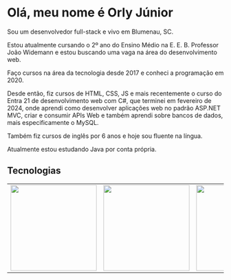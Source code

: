 <link rel="stylesheet" type='text/css' href="https://cdn.jsdelivr.net/gh/devicons/devicon@latest/devicon.min.css" />

<h1>Olá, meu nome é Orly Júnior</h1>

<p>Sou um desenvolvedor full-stack e vivo em Blumenau, SC.</p>

<p>Estou atualmente cursando o 2º ano do Ensino Médio na E. E. B. Professor João Widemann e estou buscando uma vaga na área do desenvolvimento web.</p>

<p>Faço cursos na área da tecnologia desde 2017 e conheci a programação em 2020. </p>
<p>Desde então, fiz cursos de HTML, CSS, JS e mais recentemente o curso do Entra 21 de desenvolvimento web com C#, que terminei em fevereiro de 2024, onde aprendi como desenvolver aplicações web no padrão ASP.NET MVC, criar e consumir APIs Web e também aprendi sobre bancos de dados, mais especificamente o MySQL.</p>
<p>Também fiz cursos de inglês por 6 anos e hoje sou fluente na língua.</p>

<p>Atualmente estou estudando Java por conta própria.</p>

<h2>Tecnologias</h2>

<table>
  <td><img src="https://cdn.jsdelivr.net/gh/devicons/devicon@latest/icons/html5/html5-original.svg" heigth="200" width="200"/></td>
  <td><img src="https://cdn.jsdelivr.net/gh/devicons/devicon@latest/icons/css3/css3-original.svg" heigth="200" width="200"/></td>
  <td><img src="https://cdn.jsdelivr.net/gh/devicons/devicon@latest/icons/javascript/javascript-original.svg" heigth="200" width="200"/></td>
  <td><img src="https://cdn.jsdelivr.net/gh/devicons/devicon@latest/icons/csharp/csharp-plain.svg" heigth="200" width="200"/></img></td>
  <td><img src="https://cdn.jsdelivr.net/gh/devicons/devicon@latest/icons/mysql/mysql-original-wordmark.svg" heigth="200" width="200"/></td>
  <td><img src="https://cdn.jsdelivr.net/gh/devicons/devicon@latest/icons/dot-net/dot-net-plain-wordmark.svg" heigth="200" width="200"/></td>
</table>

